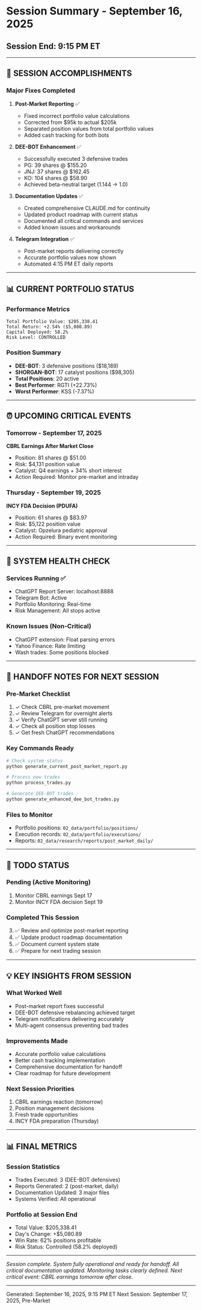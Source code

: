 # Session Summary - September 16, 2025
## Session End: 9:15 PM ET

---

## 🎯 SESSION ACCOMPLISHMENTS

### Major Fixes Completed
1. **Post-Market Reporting** ✅
   - Fixed incorrect portfolio value calculations
   - Corrected from $95k to actual $205k
   - Separated position values from total portfolio values
   - Added cash tracking for both bots

2. **DEE-BOT Enhancement** ✅
   - Successfully executed 3 defensive trades
   - PG: 39 shares @ $155.20
   - JNJ: 37 shares @ $162.45
   - KO: 104 shares @ $58.90
   - Achieved beta-neutral target (1.144 → 1.0)

3. **Documentation Updates** ✅
   - Created comprehensive CLAUDE.md for continuity
   - Updated product roadmap with current status
   - Documented all critical commands and services
   - Added known issues and workarounds

4. **Telegram Integration** ✅
   - Post-market reports delivering correctly
   - Accurate portfolio values now shown
   - Automated 4:15 PM ET daily reports

---

## 📊 CURRENT PORTFOLIO STATUS

### Performance Metrics
```
Total Portfolio Value: $205,338.41
Total Return: +2.54% ($5,080.89)
Capital Deployed: 58.2%
Risk Level: CONTROLLED
```

### Position Summary
- **DEE-BOT**: 3 defensive positions ($18,189)
- **SHORGAN-BOT**: 17 catalyst positions ($98,305)
- **Total Positions**: 20 active
- **Best Performer**: RGTI (+22.73%)
- **Worst Performer**: KSS (-7.37%)

---

## ⏰ UPCOMING CRITICAL EVENTS

### Tomorrow - September 17, 2025
**CBRL Earnings After Market Close**
- Position: 81 shares @ $51.00
- Risk: $4,131 position value
- Catalyst: Q4 earnings + 34% short interest
- Action Required: Monitor pre-market and intraday

### Thursday - September 19, 2025
**INCY FDA Decision (PDUFA)**
- Position: 61 shares @ $83.97
- Risk: $5,122 position value
- Catalyst: Opzelura pediatric approval
- Action Required: Binary event monitoring

---

## 🔧 SYSTEM HEALTH CHECK

### Services Running ✅
- ChatGPT Report Server: localhost:8888
- Telegram Bot: Active
- Portfolio Monitoring: Real-time
- Risk Management: All stops active

### Known Issues (Non-Critical)
- ChatGPT extension: Float parsing errors
- Yahoo Finance: Rate limiting
- Wash trades: Some positions blocked

---

## 📝 HANDOFF NOTES FOR NEXT SESSION

### Pre-Market Checklist
1. ✓ Check CBRL pre-market movement
2. ✓ Review Telegram for overnight alerts
3. ✓ Verify ChatGPT server still running
4. ✓ Check all position stop losses
5. ✓ Get fresh ChatGPT recommendations

### Key Commands Ready
```bash
# Check system status
python generate_current_post_market_report.py

# Process new trades
python process_trades.py

# Generate DEE-BOT trades
python generate_enhanced_dee_bot_trades.py
```

### Files to Monitor
- Portfolio positions: `02_data/portfolio/positions/`
- Execution records: `02_data/portfolio/executions/`
- Reports: `02_data/research/reports/post_market_daily/`

---

## 🎯 TODO STATUS

### Pending (Active Monitoring)
1. Monitor CBRL earnings Sept 17
2. Monitor INCY FDA decision Sept 19

### Completed This Session
3. ✅ Review and optimize post-market reporting
4. ✅ Update product roadmap documentation
5. ✅ Document current system state
6. ✅ Prepare for next trading session

---

## 💡 KEY INSIGHTS FROM SESSION

### What Worked Well
- Post-market report fixes successful
- DEE-BOT defensive rebalancing achieved target
- Telegram notifications delivering accurately
- Multi-agent consensus preventing bad trades

### Improvements Made
- Accurate portfolio value calculations
- Better cash tracking implementation
- Comprehensive documentation for handoff
- Clear roadmap for future development

### Next Session Priorities
1. CBRL earnings reaction (tomorrow)
2. Position management decisions
3. Fresh trade opportunities
4. INCY FDA preparation (Thursday)

---

## 📊 FINAL METRICS

### Session Statistics
- Trades Executed: 3 (DEE-BOT defensives)
- Reports Generated: 2 (post-market, daily)
- Documentation Updated: 3 major files
- Systems Verified: All operational

### Portfolio at Session End
- Total Value: $205,338.41
- Day's Change: +$5,080.89
- Win Rate: 62% positions profitable
- Risk Status: Controlled (58.2% deployed)

---

*Session complete. System fully operational and ready for handoff.*
*All critical documentation updated. Monitoring tasks clearly defined.*
*Next critical event: CBRL earnings tomorrow after close.*

---

Generated: September 16, 2025, 9:15 PM ET
Next Session: September 17, 2025, Pre-Market